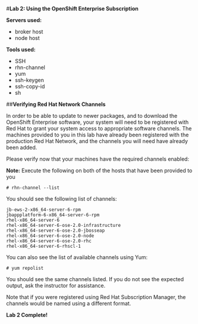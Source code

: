 #**Lab 2: Using the OpenShift Enterprise Subscription**

**Servers used:**

* broker host
* node host

**Tools used:**

* SSH
* rhn-channel
* yum
* ssh-keygen
* ssh-copy-id
* sh

##**Verifying Red Hat Network Channels**

In order to be able to update to newer packages, and to download the OpenShift Enterprise software, your system will need to be registered with Red Hat to grant your system access to appropriate software channels.  The machines provided to you in this lab have already been registered with the production Red Hat Network, and the channels you will need have already been added.

Please verify now that your machines have the required channels enabled:

**Note:** Execute the following on both of the hosts that have been provided to you

	# rhn-channel --list
	
You should see the following list of channels:

	jb-ews-2-x86_64-server-6-rpm
	jbappplatform-6-x86_64-server-6-rpm
	rhel-x86_64-server-6
	rhel-x86_64-server-6-ose-2.0-infrastructure
	rhel-x86_64-server-6-ose-2.0-jbosseap
	rhel-x86_64-server-6-ose-2.0-node
	rhel-x86_64-server-6-ose-2.0-rhc
	rhel-x86_64-server-6-rhscl-1

You can also see the list of available channels using Yum:

	# yum repolist
	
You should see the same channels listed.  If you do not see the expected output, ask the instructor for assistance.

Note that if you were registered using Red Hat Subscription Manager, the channels would be named using a different format.
	
**Lab 2 Complete!**

<!--BREAK-->
